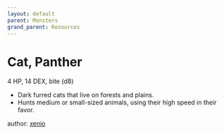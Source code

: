 ```yaml
---
layout: default
parent: Monsters
grand_parent: Resources 
--- 
```

# Cat, Panther
4 HP, 14 DEX, bite (d8)  
- Dark furred cats that live on forests and plains.  
- Hunts medium or small-sized animals, using their high speed in their favor.  

author: [xenio](https://xenioinabottle.blogspot.com) 
